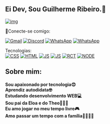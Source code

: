 ## Ei Dev, Sou Guilherme Ribeiro.🤖

[![img](https://i.pinimg.com/564x/91/15/05/911505650ef12c1ec4e5e823b4e759ac.jpg)]()

🔗Conecte-se comigo:

[![Gmail](https://img.shields.io/badge/Gmail-D14836?style=for-the-badge&logo=gmail&logoColor=white)](https://mail.google.com/mail/?view=cm&fs=1&to=gui643216@gmail.com)
[![Discord](https://res.cloudinary.com/practicaldev/image/fetch/s--kDil9AKc--/c_limit%2Cf_auto%2Cfl_progressive%2Cq_auto%2Cw_880/https://img.shields.io/badge/Discord-7289DA%3Fstyle%3Dfor-the-badge%26logo%3Ddiscord%26logoColor%3Dwhite)](discord.com/gui7f)
[![WhatsApp](https://img.shields.io/badge/WhatsApp-25D366?style=for-the-badge&logo=whatsapp&logoColor=white)](16988287084)
[![WhatsApp](https://img.shields.io/badge/LinkedIn-0077B5?style=for-the-badge&logo=linkedin&logoColor=white)](https://www.linkedin.com/in/gui-web-developer/)

Tecnologias: <br>
[![CSS](	https://img.shields.io/badge/CSS3-1572B6?style=for-the-badge&logo=css3&logoColor=white)]()
[![HTML](	https://img.shields.io/badge/HTML5-E34F26?style=for-the-badge&logo=html5&logoColor=white)]()
[![JS](	https://img.shields.io/badge/JavaScript-F7DF1E?style=for-the-badge&logo=javascript&logoColor=black)]()
[![JS](	https://img.shields.io/badge/TypeScript-007ACC?style=for-the-badge&logo=typescript&logoColor=white)]()
[![RCT](		https://img.shields.io/badge/React-20232A?style=for-the-badge&logo=react&logoColor=61DAFB)]()
[![NODE](			https://img.shields.io/badge/Node.js-43853D?style=for-the-badge&logo=node.js&logoColor=white)]()



## Sobre mim:

#### Sou apaixonado por tecnologia😍 <br> Aprendiz autodidata🤓 <br> Estudando desenvolvimento WEB💻 <br> Sou pai da Eloa e do Theo👨‍👦‍👧 <br> Eu amo jogar no meu tempo livre🎮 <br> Amo passar um tempo com a família👨‍👩‍👦‍👧
